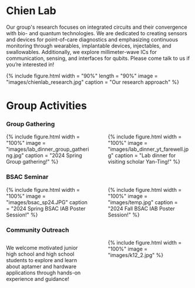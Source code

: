 ---
---

# Chien Lab

Our group's research focuses on integrated circuits and their convergence with bio- and quantum technologies. We are dedicated to creating sensors and devices for point-of-care diagnostics and emphasizing continuous monitoring through wearables, implantable devices, injectables, and swallowables. Additionally, we explore millimeter-wave ICs for communication, sensing, and interfaces for qubits. Please come talk to us if you’re interested in!

{%
  include figure.html
  width = "90%"
  length = "90%"
  image = "images/chienlab_research.jpg"
  caption = "Our research approach"
%}

# Group Activities

### Group Gathering

<div style="display: flex; justify-content: space-between;">

  <div style="width: 45%;">
    {%
      include figure.html
      width = "100%"
      image = "images/lab_dinner_group_gathering.jpg"
      caption = "2024 Spring Group gathering!"
    %}
    
  </div>

  <div style="width: 45%;">
    {%
      include figure.html
      width = "100%"
      image = "images/lab_dinner_yt_farewell.jpg"
      caption = "Lab dinner for visiting scholar Yan-Ting!"
    %}
  </div>

</div>

### BSAC Seminar

<div style="display: flex; justify-content: space-between;">

  <div style="width: 45%;">
    {%
      include figure.html
      width = "100%"
      image = "images/bsac_sp24.JPG"
      caption = "2024 Spring BSAC IAB Poster Session!"
    %}
    
  </div>

  <div style="width: 45%;">
    {%
      include figure.html
      width = "100%"
      image = "images/temp.jpg"
      caption = "2024 Fall BSAC IAB Poster Session!"
    %}
  </div>

</div>

### Community Outreach

<div style="display: flex; justify-content: space-between;">

  <div style="width: 45%;">
    <p>We welcome motivated junior high school and high school students to explore and learn about aptamer and hardware applications through hands-on experience and guidance!</p>
    
  </div>

  <div style="width: 45%;">
    {%
      include figure.html
      width = "100%"
      image = "images/k12_2.jpg"
    %}
  </div>

</div>

